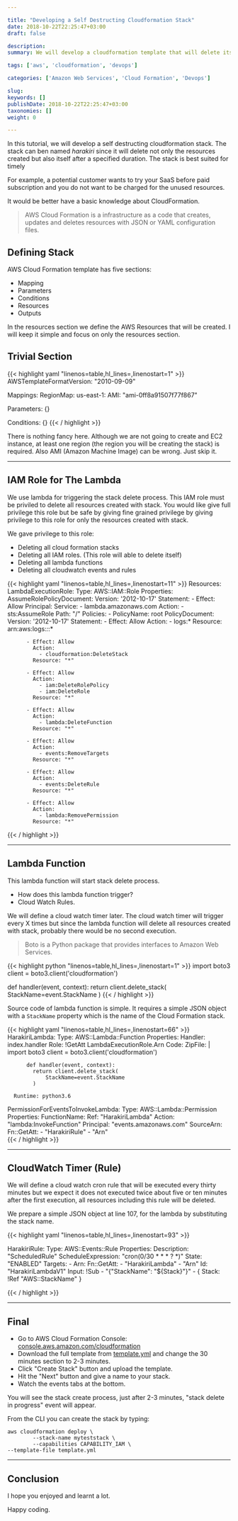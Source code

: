 ```yaml
---

title: "Developing a Self Destructing Cloudformation Stack"
date: 2018-10-22T22:25:47+03:00
draft: false

description: 
summary: We will develop a cloudformation template that will delete itself and resources just after a specified duration of time.

tags: ['aws', 'cloudformation', 'devops']

categories: ['Amazon Web Services', 'Cloud Formation', 'Devops']

slug: 
keywords: []
publishDate: 2018-10-22T22:25:47+03:00
taxonomies: []
weight: 0

---
```


In this tutorial, we will develop a self destructing cloudformation stack.
The stack can ben named *harakiri* since it will delete not only the resources created but also itself after a specified duration.
The stack is best suited for timely 

For example, a potential customer wants to try your SaaS before paid subscription and you do not want to be charged for the unused resources.

It would be better have a basic knowledge about CloudFormation.

> AWS Cloud Formation is a infrastructure as a code that creates, updates and deletes resources with JSON or YAML  configuration files.


## Defining Stack

AWS Cloud Formation template has five sections:

- Mapping
- Parameters
- Conditions
- Resources
- Outputs

In the resources section we define the AWS Resources that will be created. I will keep it simple and focus on only the resources section.


## Trivial Section

{{< highlight yaml "linenos=table,hl_lines=,linenostart=1" >}}
AWSTemplateFormatVersion: "2010-09-09"

Mappings:
  RegionMap:
    us-east-1:
      AMI: "ami-0ff8a91507f77f867"

Parameters: {}

Conditions: {}
{{< / highlight >}}

There is nothing fancy here. Although we are not going to create and EC2 instance, at least one region (the region you will be creating the stack)
is required. Also AMI (Amazon Machine Image) can be wrong. Just skip it.

---

## IAM Role for The Lambda

We use lambda for triggering the stack delete process. This IAM role must be priviled to delete all resources created with stack.
You would like give full privilege this role but be safe by giving fine grained privilege by giving privilege to this role for only the resources
created with stack.

We gave privilege to this role:

- Deleting all cloud formation stacks
- Deleting all IAM roles. (This role will able to delete itself)
- Deleting all lambda functions
- Deleting all cloudwatch events and rules

{{< highlight yaml "linenos=table,hl_lines=,linenostart=11" >}}
Resources:
  LambdaExecutionRole:
    Type: AWS::IAM::Role
    Properties:
      AssumeRolePolicyDocument:
        Version: '2012-10-17'
        Statement:
        - Effect: Allow
          Principal:
            Service:
            - lambda.amazonaws.com
          Action:
          - sts:AssumeRole
      Path: "/"
      Policies:
      - PolicyName: root
        PolicyDocument:
          Version: '2012-10-17'
          Statement:
          - Effect: Allow
            Action:
            - logs:*
            Resource: arn:aws:logs:*:*:*
          
          - Effect: Allow
            Action:
              - cloudformation:DeleteStack
            Resource: "*"
          
          - Effect: Allow
            Action: 
              - iam:DeleteRolePolicy
              - iam:DeleteRole
            Resource: "*"
          
          - Effect: Allow
            Action: 
              - lambda:DeleteFunction
            Resource: "*"
          
          - Effect: Allow
            Action:
              - events:RemoveTargets
            Resource: "*"

          - Effect: Allow
            Action:
              - events:DeleteRule
            Resource: "*"

          - Effect: Allow
            Action: 
              - lambda:RemovePermission
            Resource: "*"
{{< / highlight >}}

---

## Lambda Function
This lambda function will start stack delete process.

- How does this lambda function trigger?
- Cloud Watch Rules. 

We will define a cloud watch timer later. The cloud watch timer will trigger every X times but since the lambda function
will delete all resources created with stack, probably there would be no second execution.

> Boto is a Python package that provides interfaces to Amazon Web Services.

{{< highlight python "linenos=table,hl_lines=,linenostart=1" >}}
import boto3
client = boto3.client('cloudformation')

def handler(event, context):
return client.delete_stack(
    StackName=event.StackName
)
{{< / highlight >}}

Source code of lambda function is simple. It requires a simple JSON object with a `StackName` property which is the name of the
Cloud Formation stack.



{{< highlight yaml "linenos=table,hl_lines=,linenostart=66" >}}
  HarakiriLambda:
    Type: AWS::Lambda::Function
    Properties:
      Handler: index.handler
      Role: !GetAtt LambdaExecutionRole.Arn
      Code:
        ZipFile: |
          import boto3
          client = boto3.client('cloudformation')

          def handler(event, context):
            return client.delete_stack(
                StackName=event.StackName
            )

      Runtime: python3.6
  PermissionForEventsToInvokeLambda: 
    Type: AWS::Lambda::Permission
    Properties: 
      FunctionName: 
        Ref: "HarakiriLambda"
      Action: "lambda:InvokeFunction"
      Principal: "events.amazonaws.com"
      SourceArn: 
        Fn::GetAtt: 
          - "HarakiriRule"
          - "Arn"  
{{< / highlight >}}


---

## CloudWatch Timer (Rule)

We will define a cloud watch cron rule that will be executed every thirty minutes but we expect it does not executed twice about five or ten minutes after the first execution, all resources including this rule will be deleted.

We prepare a simple JSON object at line 107, for the lambda by substituting the stack name.

{{< highlight yaml "linenos=table,hl_lines=,linenostart=93" >}}

  HarakiriRule:
    Type: AWS::Events::Rule
    Properties: 
      Description: "ScheduledRule"
      ScheduleExpression: "cron(0/30 * * * ? *)"
      State: "ENABLED"
      Targets: 
        - 
          Arn: 
            Fn::GetAtt: 
              - "HarakiriLambda"
              - "Arn"
          Id: "HarakiriLambdaV1"
          Input: !Sub
          - "{\"StackName\": \"${Stack}\"}"
          - { Stack: !Ref "AWS::StackName" }   

{{< / highlight >}}

---

## Final

- Go to AWS Cloud Formation Console: [console.aws.amazon.com/cloudformation](https://console.aws.amazon.com/cloudformation/home?region=us-east-1)
- Download the full template from [template.yml](https://github.com/guneysus/aws-cf-templates/blob/master/harakiri-template/template.yml) and change the 
30 minutes section to 2-3 minutes. 
- Click "Create Stack" button and upload the template.
- Hit the "Next" button and give a name to your stack.
- Watch the events tabs at the bottom.

You will see the stack create process, just after 2-3 minutes, "stack delete in progress" event will appear.


From the CLI you can create the stack by typing:


```shell
aws cloudformation deploy \
		--stack-name myteststack \
		--capabilities CAPABILITY_IAM \
--template-file template.yml
```

---

## Conclusion

I hope you enjoyed and learnt a lot.

Happy coding.